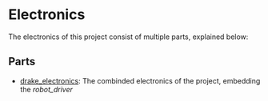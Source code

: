 # Electronics

The electronics of this project consist of multiple parts, explained below:

## Parts

- [drake_electronics](./drake_electronics/): The combinded electronics of the project, embedding the *robot_driver*
